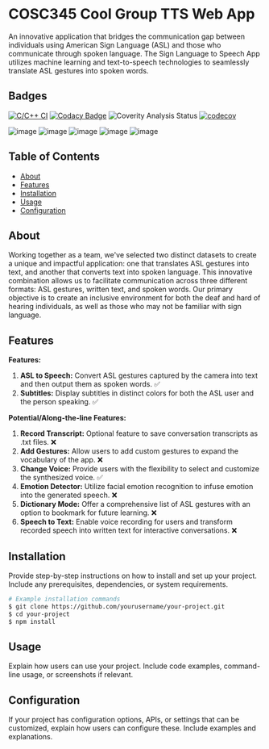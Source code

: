 # COSC345 Cool Group TTS Web App

An innovative application that bridges the communication gap between individuals using American Sign Language (ASL) and those who communicate through spoken language. The Sign Language to Speech App utilizes machine learning and text-to-speech technologies to seamlessly translate ASL gestures into spoken words.

## Badges
[![C/C++ CI](https://github.com/pakinui/cosc345/actions/workflows/c-cpp.yml/badge.svg)](https://github.com/pakinui/cosc345/actions/workflows/c-cpp.yml)
[![Codacy Badge](https://app.codacy.com/project/badge/Grade/409b0d67499c4c9b8def12c695be78f9)](https://app.codacy.com/gh/pakinui/cosc345/dashboard?utm_source=gh&utm_medium=referral&utm_content=&utm_campaign=Badge_grade) <!--Codacy = Static Source Code Analysis-->
![Coverity Analysis Status](https://scan.coverity.com/projects/28987/badge.svg)<!--Coverity = Static Source Code Analysis-->
[![codecov](https://codecov.io/gh/pakinui/cosc345/graph/badge.svg?token=GUFNGUO6M4)](https://codecov.io/gh/pakinui/cosc345)

![image](https://img.shields.io/badge/Windows-0078D6?style=for-the-badge&logo=windows&logoColor=white)
![image](https://img.shields.io/badge/C%2B%2B-00599C?style=for-the-badge&logo=c%2B%2B&logoColor=white)
![image](https://img.shields.io/badge/VSCode-0078D4?style=for-the-badge&logo=visual%20studio%20code&logoColor=white)
![image](https://img.shields.io/badge/Codecov-F01F7A?style=for-the-badge&logo=Codecov&logoColor=white)
![image](https://img.shields.io/badge/Python-FFD43B?style=for-the-badge&logo=python&logoColor=blue)


## Table of Contents

- [About](#about)
- [Features](#features)
- [Installation](#installation)
- [Usage](#usage)
- [Configuration](#configuration)

## About

Working together as a team, we've selected two distinct datasets to create a unique and impactful application: one that translates ASL gestures into text, and another that converts text into spoken language. This innovative combination allows us to facilitate communication across three different formats: ASL gestures, written text, and spoken words. Our primary objective is to create an inclusive environment for both the deaf and hard of hearing individuals, as well as those who may not be familiar with sign language.

## Features

**Features:**

1. **ASL to Speech:** Convert ASL gestures captured by the camera into text and then output them as spoken words. :white_check_mark:
3. **Subtitles:** Display subtitles in distinct colors for both the ASL user and the person speaking. :white_check_mark:

**Potential/Along-the-line Features:**

1. **Record Transcript:** Optional feature to save conversation transcripts as .txt files. :x:
2. **Add Gestures:** Allow users to add custom gestures to expand the vocabulary of the app. :x:
3. **Change Voice:** Provide users with the flexibility to select and customize the synthesized voice. :white_check_mark:
4. **Emotion Detector:** Utilize facial emotion recognition to infuse emotion into the generated speech. :x:
5. **Dictionary Mode:** Offer a comprehensive list of ASL gestures with an option to bookmark for future learning. :x:
6. **Speech to Text:** Enable voice recording for users and transform recorded speech into written text for interactive conversations. :x:

## Installation

Provide step-by-step instructions on how to install and set up your project. Include any prerequisites, dependencies, or system requirements.

```bash
# Example installation commands
$ git clone https://github.com/yourusername/your-project.git
$ cd your-project
$ npm install
```

## Usage

Explain how users can use your project. Include code examples, command-line usage, or screenshots if relevant.

## Configuration

If your project has configuration options, APIs, or settings that can be customized, explain how users can configure these. Include examples and explanations.
